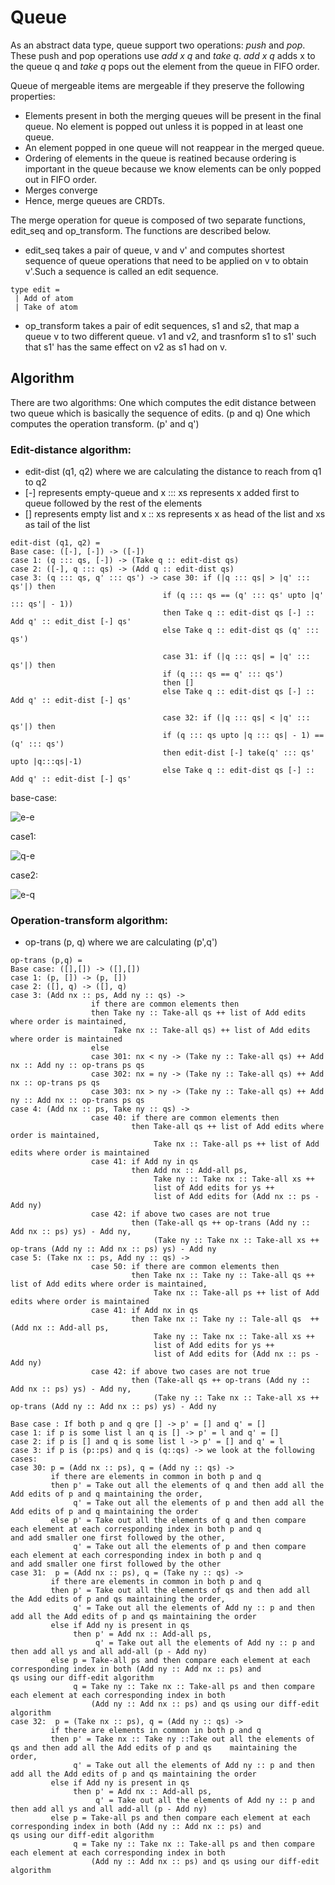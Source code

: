 # Queue 
As an abstract data type, queue support two operations: *_push_* and *_pop_*. These push and pop operations use *_add x q_* and 
*_take q_*. *_add x q_* adds x to the queue q and *_take q_* pops out the element from the queue in FIFO order. 

Queue of mergeable items are mergeable if they preserve the following properties:
* Elements present in both the merging queues will be present in the final queue. No element is popped out unless it is popped in at least one queue.
* An element popped in one queue will not reappear in the merged queue. 
* Ordering of elements in the queue is reatined because ordering is important in the queue because we know elements can be only popped out in FIFO order.
* Merges converge 
* Hence, merge queues are CRDTs.

The merge operation for queue is composed of two separate functions, edit_seq and op_transform. The functions are described below.
* edit_seq takes a pair of queue, v and v' and computes shortest sequence of queue operations that need to be applied on v to obtain v'.Such a sequence is called an edit sequence.
```
type edit =
 | Add of atom
 | Take of atom
 ```
* op_transform takes a pair of edit sequences, s1 and s2, that map a queue v to two different queue. v1 and v2, and trasnform s1 to s1' such that s1' has the same effect on v2 as s1 had on v.

## Algorithm 
There are two algorithms:
One which computes the edit distance between two queue which is basically the sequence of edits. (p and q)
One which computes the operation transform. (p' and q')

### Edit-distance algorithm:
* edit-dist (q1, q2) where we are calculating the distance to reach from q1 to q2
* [-] represents empty-queue and x ::: xs represents x added first to queue followed by the rest of the elements
* [] represents empty list and x :: xs represents x as head of the list and xs as tail of the list
```
edit-dist (q1, q2) =
Base case: ([-], [-]) -> ([-])
case 1: (q ::: qs, [-]) -> (Take q :: edit-dist qs)
case 2: ([-], q ::: qs) -> (Add q :: edit-dist qs) 
case 3: (q ::: qs, q' ::: qs') -> case 30: if (|q ::: qs| > |q' ::: qs'|) then
                                  if (q ::: qs == (q' ::: qs' upto |q' ::: qs'| - 1))
                                  then Take q :: edit-dist qs [-] :: Add q' :: edit_dist [-] qs'
                                  else Take q :: edit-dist qs (q' ::: qs')
                                  
                                  case 31: if (|q ::: qs| = |q' ::: qs'|) then
                                  if (q ::: qs == q' ::: qs') 
                                  then []
                                  else Take q :: edit-dist qs [-] :: Add q' :: edit-dist [-] qs'
                                  
                                  case 32: if (|q ::: qs| < |q' ::: qs'|) then 
                                  if (q ::: qs upto |q ::: qs| - 1) == (q' ::: qs')
                                  then edit-dist [-] take(q' ::: qs' upto |q:::qs|-1)
                                  else Take q :: edit-dist qs [-] :: Add q' :: edit-dist [-] qs'

```
base-case:

![e-e](https://github.com/priyas13/ocaml-irmin/blob/master/queue/e-e.png)

case1: 

![q-e](https://github.com/priyas13/ocaml-irmin/blob/master/queue/q-e.png)

case2: 

![e-q](https://github.com/priyas13/ocaml-irmin/blob/master/queue/q-e.png)

### Operation-transform algorithm:
* op-trans (p, q) where we are calculating (p',q')
```
op-trans (p,q) =
Base case: ([],[]) -> ([],[])
case 1: (p, []) -> (p, [])
case 2: ([], q) -> ([], q)
case 3: (Add nx :: ps, Add ny :: qs) -> 
                  if there are common elements then 
                  then Take ny :: Take-all qs ++ list of Add edits where order is maintained,
                       Take nx :: Take-all qs) ++ list of Add edits where order is maintained
                  else 
                  case 301: nx < ny -> (Take ny :: Take-all qs) ++ Add nx :: Add ny :: op-trans ps qs
                  case 302: nx = ny -> (Take ny :: Take-all qs) ++ Add nx :: op-trans ps qs
                  case 303: nx > ny -> (Take ny :: Take-all qs) ++ Add ny :: Add nx :: op-trans ps qs
case 4: (Add nx :: ps, Take ny :: qs) ->
                  case 40: if there are common elements then
                           then Take-all qs ++ list of Add edits where order is maintained,
                                Take nx :: Take-all ps ++ list of Add edits where order is maintained
                  case 41: if Add ny in qs 
                           then Add nx :: Add-all ps,
                                Take ny :: Take nx :: Take-all xs ++ 
                                list of Add edits for ys ++ 
                                list of Add edits for (Add nx :: ps - Add ny) 
                  case 42: if above two cases are not true 
                           then (Take-all qs ++ op-trans (Add ny :: Add nx :: ps) ys) - Add ny,
                                (Take ny :: Take nx :: Take-all xs ++ op-trans (Add ny :: Add nx :: ps) ys) - Add ny
case 5: (Take nx :: ps, Add ny :: qs) -> 
                  case 50: if there are common elements then
                           then Take nx :: Take ny :: Take-all qs ++ list of Add edits where order is maintained,
                                Take nx :: Take-all ps ++ list of Add edits where order is maintained
                  case 41: if Add nx in qs 
                           then Take nx :: Take ny :: Tale-all qs  ++ (Add nx :: Add-all ps,
                                Take ny :: Take nx :: Take-all xs ++ 
                                list of Add edits for ys ++ 
                                list of Add edits for (Add nx :: ps - Add ny) 
                  case 42: if above two cases are not true 
                           then (Take-all qs ++ op-trans (Add ny :: Add nx :: ps) ys) - Add ny,
                                (Take ny :: Take nx :: Take-all xs ++ op-trans (Add ny :: Add nx :: ps) ys) - Add ny
```
```  
Base case : If both p and q qre [] -> p' = [] and q' = []
case 1: if p is some list l an q is [] -> p' = l and q' = []
case 2: if p is [] and q is some list l -> p' = [] and q' = l
case 3: if p is (p::ps) and q is (q::qs) -> we look at the following cases:
case 30: p = (Add nx :: ps), q = (Add ny :: qs) -> 
         if there are elements in common in both p and q 
         then p' = Take out all the elements of q and then add all the Add edits of p and q maintaining the order,
              q' = Take out all the elements of p and then add all the Add edits of p and q maintaining the order
         else p' = Take out all the elements of q and then compare each element at each corresponding index in both p and q                    and add smaller one first followed by the other,
              q' = Take out all the elements of p and then compare each element at each corresponding index in both p and q                    and add smaller one first followed by the other
case 31:  p = (Add nx :: ps), q = (Take ny :: qs) -> 
         if there are elements in common in both p and q 
         then p' = Take out all the elements of qs and then add all the Add edits of p and qs maintaining the order,
              q' = Take out all the elements of Add ny :: p and then add all the Add edits of p and qs maintaining the order
         else if Add ny is present in qs
              then p' = Add nx :: Add-all ps,
                   q' = Take out all the elements of Add ny :: p and then add all ys and all add-all (p - Add ny)
         else p = Take-all ps and then compare each element at each corresponding index in both (Add ny :: Add nx :: ps) and                   qs using our diff-edit algorithm 
              q = Take ny :: Take nx :: Take-all ps and then compare each element at each corresponding index in both 
                  (Add ny :: Add nx :: ps) and qs using our diff-edit algorithm
case 32:  p = (Take nx :: ps), q = (Add ny :: qs) -> 
         if there are elements in common in both p and q 
         then p' = Take nx :: Take ny ::Take out all the elements of qs and then add all the Add edits of p and qs    maintaining the order,
              q' = Take out all the elements of Add ny :: p and then add all the Add edits of p and qs maintaining the order
         else if Add ny is present in qs
              then p' = Add nx :: Add-all ps,
                   q' = Take out all the elements of Add ny :: p and then add all ys and all add-all (p - Add ny)
         else p = Take-all ps and then compare each element at each corresponding index in both (Add ny :: Add nx :: ps) and                   qs using our diff-edit algorithm 
              q = Take ny :: Take nx :: Take-all ps and then compare each element at each corresponding index in both 
                  (Add ny :: Add nx :: ps) and qs using our diff-edit algorithm
         
```        



